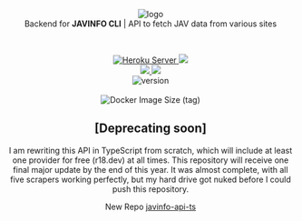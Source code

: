<p align="center">
    <div align="center">
        <img src="https://cdn.jsdelivr.net/gh/iamrony777/JavInfo-api@main/api/html/images/logo.png" alt="logo">
    </div>
    <div align="center">Backend for <b>JAVINFO CLI</b> | API to fetch JAV data from various sites
    </div>
</p>

<br>

<p align="center">
    <div align="center">
        <a href="https://javinfo-api.herokuapp.com">
            <img src="https://img.shields.io/website?url=https%3A%2F%2Fjavinfo-api.herokuapp.com%2Fcheck&up_color=c47fd5&up_message=Online&down_color=e57474&down_message=Offline&style=for-the-badge&logo=heroku&label=JAVINFO%20API&labelColor=232a2d" alt="Heroku Server">
        </a>
        <a href="https://javinfo-api.up.railway.app">
            <img src="https://img.shields.io/website?url=http%3A%2F%2Fjavinfo-api.up.railway.app%2Fcheck&up_color=c47fd5&up_message=Online&down_color=e57474&down_message=Offline&style=for-the-badge&logo=railway&label=JAVINFO%20API&labelColor=232a2d">
        </a>
    </div>
    <div align="center">
        <a href="https://app.codacy.com/gh/iamrony777/JavInfo-api">
            <img src="https://img.shields.io/codacy/grade/5f4cc6df4a8d4034b19abe5d6c747009?style=for-the-badge&logo=codacy&labelColor=232a2d&color=8ccf7e">
        </a>
        <img src="https://img.shields.io/github/license/iamrony777/javinfo-api?style=for-the-badge&labelColor=232a2d&color=8ccf7e">
    <div>
        <img alt="version" src="https://img.shields.io/endpoint?color=67b0e8&labelColor=232a2d&style=for-the-badge&url=https%3A%2F%2Fraw.githubusercontent.com%2Fiamrony777%2FJavInfo-api%2Fmain%2Fdocs%2Fversion">
    <br>
    <br>
    <img alt="Docker Image Size (tag)" src="https://img.shields.io/docker/image-size/iamrony777/javinfo-api/latest?logo=Docker&style=for-the-badge&labelColor=232a2d&color=67b0e8&logoColor=67b0e8">
    <br>
</p>

    
## [Deprecating soon] 
I am rewriting this API in TypeScript from scratch, which will include at least one provider for free (r18.dev) at all times. This repository will receive one final major update by the end of this year. It was almost complete, with all five scrapers working perfectly, but my hard drive got nuked before I could push this repository.

New Repo [javinfo-api-ts](https://github.com/javinfo-api-ts)
